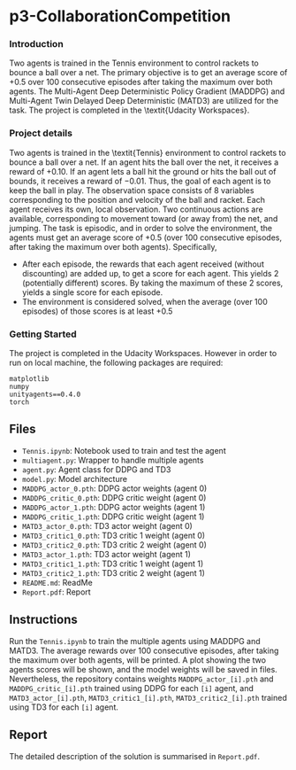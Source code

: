 # p3-CollaborationCompetition

### Introduction
Two agents is trained in the Tennis environment to control rackets to bounce a ball over a net. The primary objective is to get an average score of +0.5 over 100 consecutive episodes after taking the maximum over both agents. The Multi-Agent Deep Deterministic Policy Gradient (MADDPG) and Multi-Agent Twin Delayed Deep Deterministic (MATD3) are utilized for the task. The project is completed in the \textit{Udacity Workspaces}.

### Project details
Two agents is trained in the \textit{Tennis} environment to control rackets to bounce a ball over a net. If an agent hits the ball over the net, it receives a reward of $+0.10$. If an agent lets a ball hit the ground or hits the ball out of bounds, it receives a reward of $-0.01$. Thus, the goal of each agent is to keep the ball in play. The observation space consists of 8 variables corresponding to the position and velocity of the ball and racket. Each agent receives its own, local observation. Two continuous actions are available, corresponding to movement toward (or away from) the net, and jumping. The task is episodic, and in order to solve the environment, the agents must get an average score of +0.5 (over 100 consecutive episodes, after taking the maximum over both agents). Specifically,
- After each episode, the rewards that each agent received (without discounting) are added up, to get a score for each agent. This yields 2 (potentially different) scores. By taking the maximum of these 2 scores, yields a single score for each episode.
- The environment is considered solved, when the average (over $100$ episodes) of those scores is at least +0.5


### Getting Started
The project is completed in the Udacity Workspaces. However in order to run on local machine, the following packages are required:
```
matplotlib
numpy
unityagents==0.4.0
torch
```

## Files
- `Tennis.ipynb`: Notebook used to train and test the agent
- `multiagent.py`: Wrapper to handle multiple agents
- `agent.py`: Agent class for DDPG and TD3
- `model.py`: Model architecture
- `MADDPG_actor_0.pth`: DDPG actor weights (agent 0)
- `MADDPG_critic_0.pth`: DDPG critic weight (agent 0)
- `MADDPG_actor_1.pth`: DDPG actor weights (agent 1)
- `MADDPG_critic_1.pth`: DDPG critic weight (agent 1)
- `MATD3_actor_0.pth`: TD3 actor weight (agent 0)
- `MATD3_critic1_0.pth`: TD3 critic 1 weight (agent 0)
- `MATD3_critic2_0.pth`: TD3 critic 2 weight (agent 0)
- `MATD3_actor_1.pth`: TD3 actor weight (agent 1)
- `MATD3_critic1_1.pth`: TD3 critic 1 weight (agent 1)
- `MATD3_critic2_1.pth`: TD3 critic 2 weight (agent 1)
- `README.md`: ReadMe
- `Report.pdf`: Report

## Instructions
Run the `Tennis.ipynb` to train the multiple agents using MADDPG and MATD3. The average rewards over 100 consecutive episodes, after taking the maximum over both agents, will be printed. A plot showing the two agents scores will be shown, and the model weights will be saved in files. Nevertheless, the repository contains weights `MADDPG_actor_[i].pth` and ``MADDPG_critic_[i].pth`` trained using DDPG for each ``[i]`` agent, and `MATD3_actor_[i].pth`, `MATD3_critic1_[i].pth`, `MATD3_critic2_[i].pth` trained using TD3 for each ``[i]`` agent.

## Report
The detailed description of the solution is summarised in `Report.pdf`.
